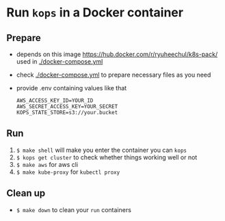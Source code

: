 # Run `kops` in a Docker container

## Prepare

- depends on this image https://hub.docker.com/r/ryuheechul/k8s-pack/ used in [./docker-compose.yml](./docker-compose.yml)
- check [./docker-compose.yml](./docker-compose.yml) to prepare necessary files as you need
- provide .env containing values like that

  ```
  AWS_ACCESS_KEY_ID=YOUR_ID
  AWS_SECRET_ACCESS_KEY=YOUR_SECRET
  KOPS_STATE_STORE=s3://your.bucket
  ```

## Run

1. `$ make shell` will make you enter the container you can `kops`
2. `$ kops get cluster` to check whether things working well or not
3. `$ make aws` for aws cli
4. `$ make kube-proxy` for `kubectl proxy`

## Clean up
- `$ make down` to clean your `run` containers
